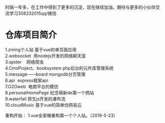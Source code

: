 时隔一年多，在工作中得到了更多的沉淀，现在继续加油。期待与更多的小伙伴交流学习308232015qq/微信

# 仓库项目简介
1.zming个人站 基于vue的单页面应用<br> 
2.websocket  用nodejs开发的网络聊天室<br>
3.spider    网络爬虫<br>
4.CmsProject、booksystem  php后台的元件库管理系统<br>
5.message——board  mongodb分页管理<br>
6.api  express框架api<br>
7.O2Oweb  电商平台的模仿<br>
8.personalHomePage 纪念萌新de第一个网站 <br>
9.waterfall 原生js开发的瀑布流<br>
10.cloudMusic 基于vue的简单仿网易云

重构开始：
1.vue全家桶重构第一个个人站。（2019-5-23）
